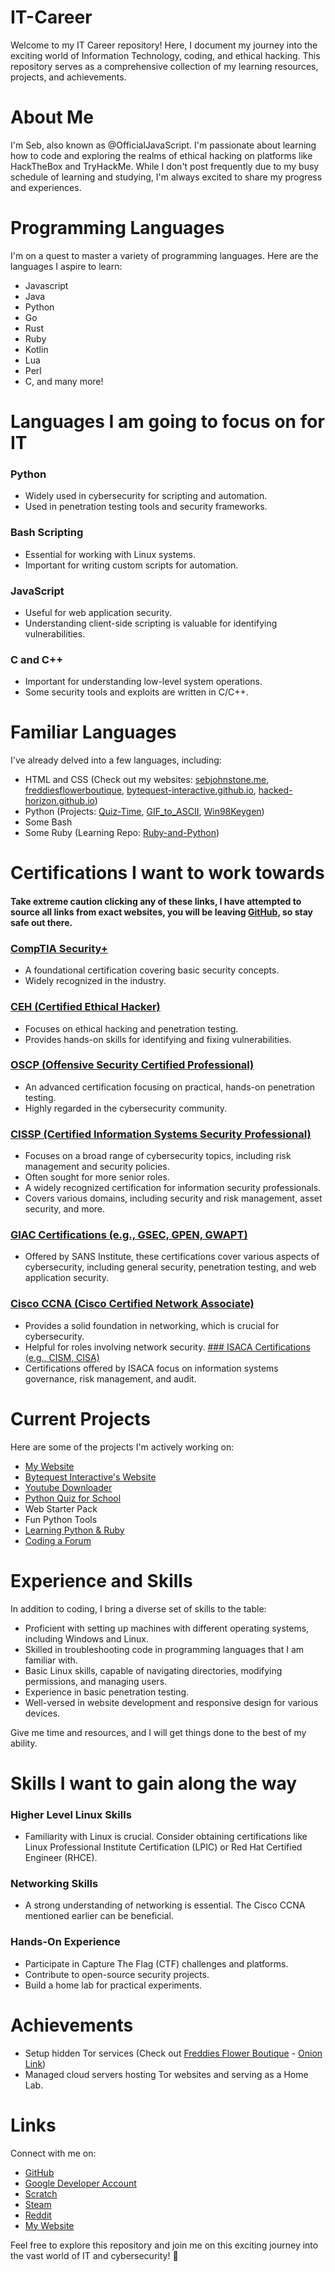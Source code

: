 # IT-Career
Welcome to my IT Career repository! Here, I document my journey into the exciting world of Information Technology, coding, and ethical hacking. This repository serves as a comprehensive collection of my learning resources, projects, and achievements.

# About Me
I'm Seb, also known as @OfficialJavaScript. I'm passionate about learning how to code and exploring the realms of ethical hacking on platforms like HackTheBox and TryHackMe. While I don't post frequently due to my busy schedule of learning and studying, I'm always excited to share my progress and experiences.

# Programming Languages
I'm on a quest to master a variety of programming languages. Here are the languages I aspire to learn:

* Javascript
* Java
* Python
* Go
* Rust
* Ruby
* Kotlin
* Lua
* Perl
* C, and many more!

# Languages I am going to focus on for IT
### Python
* Widely used in cybersecurity for scripting and automation.
* Used in penetration testing tools and security frameworks.
### Bash Scripting
* Essential for working with Linux systems.
* Important for writing custom scripts for automation.
### JavaScript
* Useful for web application security.
* Understanding client-side scripting is valuable for identifying vulnerabilities.
### C and C++
* Important for understanding low-level system operations.
* Some security tools and exploits are written in C/C++.

# Familiar Languages
I've already delved into a few languages, including:

*  HTML and CSS (Check out my websites: [sebjohnstone.me](https://sebjohnstone.me/), [freddiesflowerboutique](https://sebjohnstone.me/freddiesflowerboutique), [bytequest-interactive.github.io](https://bytequest-interactive.github.io/), [hacked-horizon.github.io](https://hacked-horizon.github.io/))
* Python (Projects: [Quiz-Time](https://github.com/OfficialJavaScript/Quiz-Time), [GIF_to_ASCII](https://github.com/OfficialJavaScript/GIF_to_ASCII), [Win98Keygen](https://github.com/OfficialJavaScript/Win98Keygen))
* Some Bash
* Some Ruby (Learning Repo: [Ruby-and-Python](https://github.com/OfficialJavaScript/Ruby-and-Python))

# Certifications I want to work towards
#### Take extreme caution clicking any of these links, I have attempted to source all links from exact websites, you will be leaving [GitHub](https://github.com/), so stay safe out there.
### [CompTIA Security+](https://www.comptia.org/certifications/security)
* A foundational certification covering basic security concepts.
* Widely recognized in the industry.
### [CEH (Certified Ethical Hacker)](https://www.eccouncil.org/train-certify/certified-ethical-hacker-ceh/)
* Focuses on ethical hacking and penetration testing.
* Provides hands-on skills for identifying and fixing vulnerabilities.
### [OSCP (Offensive Security Certified Professional)](https://www.offsec.com/courses/pen-200/)
* An advanced certification focusing on practical, hands-on penetration testing.
* Highly regarded in the cybersecurity community.
### [CISSP (Certified Information Systems Security Professional)](https://www.isc2.org/certifications/cissp)
* Focuses on a broad range of cybersecurity topics, including risk management and security policies.
* Often sought for more senior roles.
* A widely recognized certification for information security professionals.
* Covers various domains, including security and risk management, asset security, and more.
### [GIAC Certifications (e.g., GSEC, GPEN, GWAPT)](https://www.giac.org/certification/web-application-penetration-tester-gwapt)
* Offered by SANS Institute, these certifications cover various aspects of cybersecurity, including general security, penetration testing, and web application security.
### [Cisco CCNA (Cisco Certified Network Associate)](https://www.cisco.com/c/en/us/training-events/training-certifications/certifications/associate/ccna.html)
* Provides a solid foundation in networking, which is crucial for cybersecurity.
* Helpful for roles involving network security.
[### ISACA Certifications (e.g., CISM, CISA)](https://www.isaca.org/credentialing/certifications)
* Certifications offered by ISACA focus on information systems governance, risk management, and audit.

# Current Projects
Here are some of the projects I'm actively working on:

* [My Website](https://sebjohnstone.me/)
* [Bytequest Interactive's Website](https://bytequest-interactive.github.io/)
* [Youtube Downloader](https://github.com/OfficialJavaScript/Youtube-Download)
* [Python Quiz for School](https://github.com/OfficialJavaScript/Quiz-Time)
* Web Starter Pack
* Fun Python Tools
* [Learning Python & Ruby](https://github.com/OfficialJavaScript/Ruby-and-Python)
* [Coding a Forum](https://hacked-horizon.github.io/)
  
# Experience and Skills
In addition to coding, I bring a diverse set of skills to the table:

* Proficient with setting up machines with different operating systems, including Windows and Linux.
* Skilled in troubleshooting code in programming languages that I am familiar with.
* Basic Linux skills, capable of navigating directories, modifying permissions, and managing users.
* Experience in basic penetration testing.
* Well-versed in website development and responsive design for various devices.

Give me time and resources, and I will get things done to the best of my ability.

# Skills I want to gain along the way
### Higher Level Linux Skills
* Familiarity with Linux is crucial. Consider obtaining certifications like Linux Professional Institute Certification (LPIC) or Red Hat Certified Engineer (RHCE).
### Networking Skills
* A strong understanding of networking is essential. The Cisco CCNA mentioned earlier can be beneficial.
### Hands-On Experience
* Participate in Capture The Flag (CTF) challenges and platforms.
* Contribute to open-source security projects.
* Build a home lab for practical experiments.

# Achievements
* Setup hidden Tor services (Check out [Freddies Flower Boutique](https://sebjohnstone.me/freddiesflowerboutique/) - [Onion Link](https://6tads3scxncrhbp5forr3ollum2g3l2q3xapqb4wcgqilz3ngffvlvyd.onion/))
* Managed cloud servers hosting Tor websites and serving as a Home Lab.
# Links
Connect with me on:

* [GitHub](https://github.com/OfficialJavaScript)
* [Google Developer Account](https://g.dev/sebj/)
* [Scratch](https://scratch.mit.edu/users/SebScratch12/)
* [Steam](https://steamcommunity.com/id/SebJ1000/)
* [Reddit](https://www.reddit.com/user/SebJ1000)
* [My Website](https://sebjohnstone.me/)

Feel free to explore this repository and join me on this exciting journey into the vast world of IT and cybersecurity! 🚀
